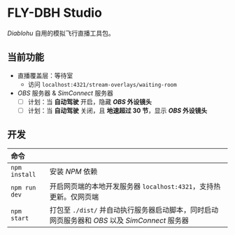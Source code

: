 # FLY-DBH Studio

_Diablohu_ 自用的模拟飞行直播工具包。

## 当前功能

-   直播覆盖层：等待室
    -   访问 `localhost:4321/stream-overlays/waiting-room`
-   _OBS_ 服务器 & _SimConnect_ 服务器
    -   [ ] 计划：当 **自动驾驶** 开启，隐藏 **_OBS_ 外设镜头**
    -   [ ] 计划：当 **自动驾驶** 关闭，且 **地速超过 30 节**，显示 **_OBS_ 外设镜头**

## 开发

| 命令          |                                                                                                |
| :------------ | :--------------------------------------------------------------------------------------------- |
| `npm install` | 安装 _NPM_ 依赖                                                                                |
| `npm run dev` | 开启网页端的本地开发服务器 `localhost:4321`，支持热更新。仅网页端                              |
| `npm start`   | 打包至 `./dist/` 并自动执行服务器启动脚本，同时启动网页服务器和 _OBS_ 以及 _SimConnect_ 服务器 |
